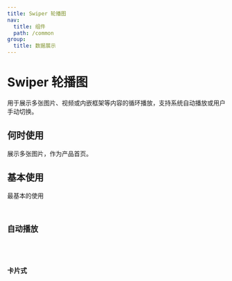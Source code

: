 ```yaml
---
title: Swiper 轮播图
nav:
  title: 组件
  path: /common
group:
  title: 数据展示
---
```


# Swiper 轮播图

用于展示多张图片、视频或内嵌框架等内容的循环播放，支持系统自动播放或用户手动切换。

## 何时使用

展示多张图片，作为产品首页。

## 基本使用

最基本的使用 <code src="./demos/index1.tsx"/>

## 自动播放

<code src="./demos/index2.tsx"/>

## 卡片式

<code src="./demos/index3.tsx"/>

<API />
